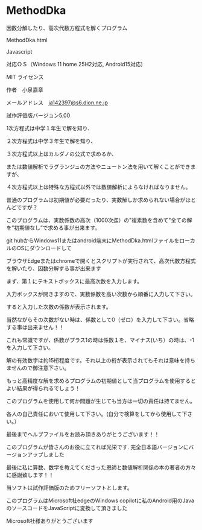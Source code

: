 # MethodDka
因数分解したり、高次代数方程式を解くプログラム

MethodDka.html

Javascript

対応ＯＳ（Windows 11 home 25H2対応, Android15対応)

MIT ライセンス

作者　小泉嘉章

メールアドレス　ja142397@s6.dion.ne.jp

試作評価版バージョン5.00

1次方程式は中学１年生で解を知り、

２次方程式は中学３年生で解を知り、

３次方程式以上はカルダノの公式で求めるか、

または数値解析でラグランジュの方法やニュートン法を用いて解くことができますが、

４次方程式以上は特殊な方程式以外では数値解析によらなければなりません。


普通のプログラムは初期値が必要だったり、実数解しか求められない場合がほとんどですが？

このプログラムは、実数係数の高次（1000次迄）の"複素数を含めて"全ての解を”初期値なし”で求める事が出来ます。

git hubからWindows11またはandroid端末にMethodDka.htmlファイルをローカルのOSにダウンロードして

ブラウザEdgeまたはchromeで開くとスクリプトが実行されて、高次代数方程式を解いたり、因数分解する事が出来ます

まず、第１にテキストボックスに最高次数を入力します。

入力ボックスが開きますので、実数係数を高い次数から順番に入力して下さい。

すると入力した次数の係数が表示されます。

当然ながらその次数がない時は、係数として0（ゼロ）を入力して下さい。省略する事は出来ません！！

これも常識ですが、係数がプラス1の時は係数１を、マイナス(いち）の時は、-1を入力して下さい。


解の有効数字は約15桁程度です。それ以上の桁が表示されてもそれは意味を持ちませんので御注意下さい。

もっと高精度な解を求めるプログラムの初期値として当プログラムを使用するとよい結果が得られるでしょう！


このプログラムを使用して何か問題が生じても当方は一切の責任は持てません。

各人の自己責任において使用して下さい。(自分で検算をしてから使用して下さい。）

最後までヘルプファイルをお読み頂きありがとうございます！！

このプログラムが皆さんのお役に立てれば光栄です.
完全日本語バージョンにバージョンアップしました



最後に私に算数、数学を教えてくださった恩師と数値解析関係の本の著者の方々に感謝致します！！

当ソフトは試作評価版のためフリーソフトとします。

このプログラムはMicrosoft社edgeのWindows copilotに私のAndroid用のJavaのソースコードをJavaScriptに変換して頂きました

Microsoft社様ありがとうございます
